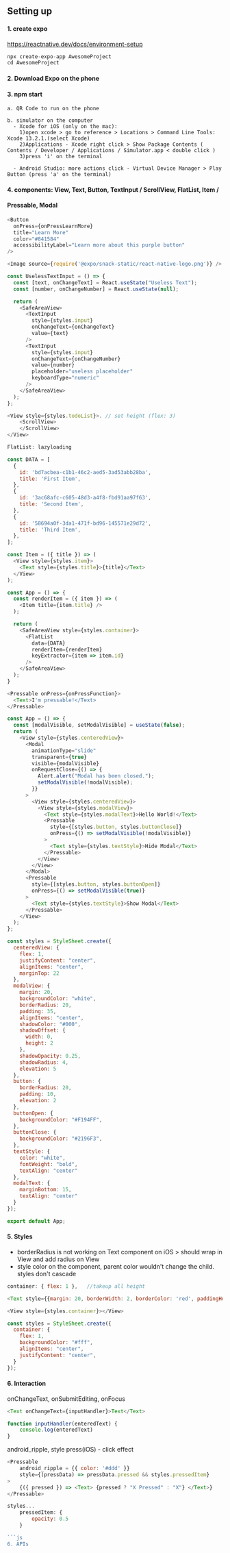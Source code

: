 ## Setting up

#### 1. create expo
https://reactnative.dev/docs/environment-setup

```js
npx create-expo-app AwesomeProject
cd AwesomeProject
```

#### 2. Download Expo on the phone

#### 3. npm start 
    a. QR Code to run on the phone

    b. simulator on the computer
      - Xcode for iOS (only on the mac): 
        1)open xcode > go to reference > Locations > Command Line Tools: Xcode 13.2.1.(select Xcode)
        2)Applications - Xcode right click > Show Package Contents ( Contents / Developer / Applications / Simulator.app < double click )
        3)press 'i' on the terminal
        
      - Android Studio: more actions click - Virtual Device Manager > Play Button (press 'a' on the terminal)

#### 4. components: View, Text, Button, TextInput / ScrollView, FlatList, Item / 
####     Pressable, Modal
```js
<Button
  onPress={onPressLearnMore}
  title="Learn More"
  color="#841584"
  accessibilityLabel="Learn more about this purple button"
/>
```
```js
<Image source={require('@expo/snack-static/react-native-logo.png')} />
```
```js
const UselessTextInput = () => {
  const [text, onChangeText] = React.useState("Useless Text");
  const [number, onChangeNumber] = React.useState(null);

  return (
    <SafeAreaView>
      <TextInput
        style={styles.input}
        onChangeText={onChangeText}
        value={text}
      />
      <TextInput
        style={styles.input}
        onChangeText={onChangeNumber}
        value={number}
        placeholder="useless placeholder"
        keyboardType="numeric"
      />
    </SafeAreaView>
  );
};
```
```js
<View style={styles.todoList}>. // set height (flex: 3)
    <ScrollView>        
    </ScrollView>
</View>
```
```js
FlatList: lazyloading

const DATA = [
  {
    id: 'bd7acbea-c1b1-46c2-aed5-3ad53abb28ba',
    title: 'First Item',
  },
  {
    id: '3ac68afc-c605-48d3-a4f8-fbd91aa97f63',
    title: 'Second Item',
  },
  {
    id: '58694a0f-3da1-471f-bd96-145571e29d72',
    title: 'Third Item',
  },
];

const Item = ({ title }) => (
  <View style={styles.item}>
    <Text style={styles.title}>{title}</Text>
  </View>
);

const App = () => {
  const renderItem = ({ item }) => (
    <Item title={item.title} />
  );

  return (
    <SafeAreaView style={styles.container}>
      <FlatList
        data={DATA}
        renderItem={renderItem}
        keyExtractor={item => item.id}
      />
    </SafeAreaView>
  );
}
```
```js
<Pressable onPress={onPressFunction}>
  <Text>I'm pressable!</Text>
</Pressable>
```
```js
const App = () => {
  const [modalVisible, setModalVisible] = useState(false);
  return (
    <View style={styles.centeredView}>
      <Modal
        animationType="slide"
        transparent={true}
        visible={modalVisible}
        onRequestClose={() => {
          Alert.alert("Modal has been closed.");
          setModalVisible(!modalVisible);
        }}
      >
        <View style={styles.centeredView}>
          <View style={styles.modalView}>
            <Text style={styles.modalText}>Hello World!</Text>
            <Pressable
              style={[styles.button, styles.buttonClose]}
              onPress={() => setModalVisible(!modalVisible)}
            >
              <Text style={styles.textStyle}>Hide Modal</Text>
            </Pressable>
          </View>
        </View>
      </Modal>
      <Pressable
        style={[styles.button, styles.buttonOpen]}
        onPress={() => setModalVisible(true)}
      >
        <Text style={styles.textStyle}>Show Modal</Text>
      </Pressable>
    </View>
  );
};

const styles = StyleSheet.create({
  centeredView: {
    flex: 1,
    justifyContent: "center",
    alignItems: "center",
    marginTop: 22
  },
  modalView: {
    margin: 20,
    backgroundColor: "white",
    borderRadius: 20,
    padding: 35,
    alignItems: "center",
    shadowColor: "#000",
    shadowOffset: {
      width: 0,
      height: 2
    },
    shadowOpacity: 0.25,
    shadowRadius: 4,
    elevation: 5
  },
  button: {
    borderRadius: 20,
    padding: 10,
    elevation: 2
  },
  buttonOpen: {
    backgroundColor: "#F194FF",
  },
  buttonClose: {
    backgroundColor: "#2196F3",
  },
  textStyle: {
    color: "white",
    fontWeight: "bold",
    textAlign: "center"
  },
  modalText: {
    marginBottom: 15,
    textAlign: "center"
  }
});

export default App;
```

#### 5. Styles

* borderRadius is not working on Text component on iOS > should wrap in View and add radius on View
* style color on the component, parent color wouldn't change the child. styles don't cascade

```js
container: { flex: 1 },   //takeup all height
```
```js
<Text style={{margin: 20, borderWidth: 2, borderColor: 'red', paddingHorizontal: 10, padding}}>Hello</Text>
```
```js
<View style={styles.container}></View>

const styles = StyleSheet.create({
  container: {
    flex: 1,
    backgroundColor: "#fff",
    alignItems: "center",
    justifyContent: "center",
  }
});

```

#### 6. Interaction

onChangeText, onSubmitEditing, onFocus

```js
<Text onChangeText={inputHandler}>Text</Text>

function inputHandler(enteredText) {
    console.log(enteredText)
}
```
android_ripple, style press(iOS) - click effect
```js
<Pressable
    android_ripple = {{ color: '#ddd' }}
    style={(pressData) => pressData.pressed && styles.pressedItem}
>
    {({ pressed }) => <Text> {pressed ? "X Pressed" : "X"} </Text>}
</Pressable>

styles...
    pressedItem: {
        opacity: 0.5
    }

```js
6. APIs



